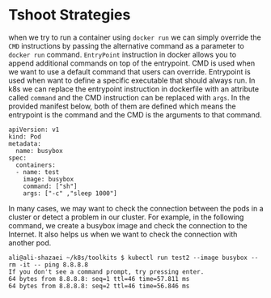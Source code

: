 # Tshoot Strategies
when we try to run a container using `docker run` we can simply override the `CMD` instructions by passing the alternative command as a parameter to `docker run` command.
`EntryPoint` instruction in docker allows you to append additional commands on top of the entrypoint. CMD is used when we want to use a default command that users can override. Entrypoint is used when want to define a specific executable that should always run.
In k8s we can replace the entrypoint instruction in dockerfile with an attribute called `command` and the CMD instruction can be replaced with `args`.
In the provided manifest below, both of them are defined which means the entrypoint is the command and the CMD is the arguments to that command.
```
apiVersion: v1
kind: Pod
metadata:
  name: busybox
spec:
  containers:
  - name: test
    image: busybox
    command: ["sh"]
    args: ["-c" ,"sleep 1000"]

```
In many cases, we may want to check the connection between the pods in a cluster or detect a problem in our cluster. For example, in the following command, we create a busybox image and check the connection to the Internet. It also helps us when we want to check the connection with another pod.

```
ali@ali-shazaei ~/k8s/toolkits $ kubectl run test2 --image busybox --rm -it -- ping 8.8.8.8
If you don't see a command prompt, try pressing enter.
64 bytes from 8.8.8.8: seq=1 ttl=46 time=57.811 ms
64 bytes from 8.8.8.8: seq=2 ttl=46 time=56.846 ms
```

